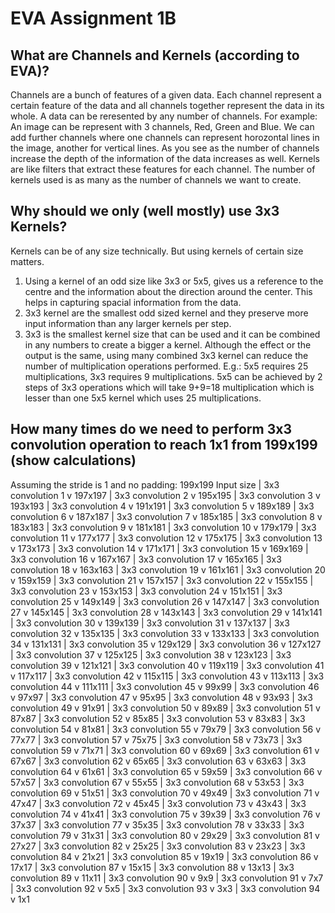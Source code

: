 # EVA Assignment 1B

## What are Channels and Kernels (according to EVA)?
Channels are a bunch of features of a given data. Each channel represent a certain feature of the data and all channels together represent the data in its whole. A data can be reresented by any number of channels. For example: An image can be represent with 3 channels, Red, Green and Blue. We can add further channels where one channels can represent horozontal lines in the image, another for vertical lines. As you see as the number of channels increase the depth of the information of the data increases as well. 
Kernels are like filters that extract these features for each channel. The number of kernels used is as many as the number of channels we want to create.

## Why should we only (well mostly) use 3x3 Kernels?
Kernels can be of any size technically. But using kernels of certain size matters. 
1. Using a kernel of an odd size like 3x3 or 5x5, gives us a reference to the centre and the information about the direction around the center. This helps in capturing spacial information from the data.
2. 3x3 kernel are the smallest odd sized kernel and they preserve more input information than any larger kernels per step.
3. 3x3 is the smallest kernel size that can be used and it can be combined in any numbers to create a bigger a kernel. Although the effect or the output is the same, using many combined 3x3 kernel can reduce the number of multiplication operations performed.
E.g.: 5x5 requires 25 multiplications, 3x3 requires 9 multiplications. 5x5 can be achieved by 2 steps of 3x3 operations which will take 9+9=18 multiplication which is lesser than one 5x5 kernel which uses 25 multiplications.

## How many times do we need to perform 3x3 convolution operation to reach 1x1 from 199x199 (show calculations)
Assuming the stride is 1 and no padding:
199x199 Input size
  |      3x3 convolution 1
  v
197x197
  |      3x3 convolution 2
  v
195x195
  |      3x3 convolution 3
  v
193x193
  |      3x3 convolution 4
  v
191x191
  |      3x3 convolution 5
  v
189x189
  |      3x3 convolution 6
  v
187x187
  |      3x3 convolution 7
  v
185x185
  |      3x3 convolution 8
  v
183x183
  |      3x3 convolution 9
  v
181x181
  |      3x3 convolution 10
  v
179x179
  |      3x3 convolution 11
  v
177x177
  |      3x3 convolution 12
  v
175x175
  |      3x3 convolution 13
  v
173x173
  |      3x3 convolution 14
  v
171x171
  |      3x3 convolution 15
  v
169x169
  |      3x3 convolution 16
  v
167x167
  |      3x3 convolution 17
  v
165x165
  |      3x3 convolution 18
  v
163x163
  |      3x3 convolution 19
  v
161x161
  |      3x3 convolution 20
  v
159x159
  |      3x3 convolution 21
  v
157x157
  |      3x3 convolution 22
  v
155x155
  |      3x3 convolution 23
  v
153x153
  |      3x3 convolution 24
  v
151x151
  |      3x3 convolution 25
  v
149x149
  |      3x3 convolution 26
  v
147x147
  |      3x3 convolution 27
  v
145x145
  |      3x3 convolution 28
  v
143x143
  |      3x3 convolution 29
  v
141x141
  |      3x3 convolution 30
  v
139x139
  |      3x3 convolution 31
  v
137x137
  |      3x3 convolution 32
  v
135x135
  |      3x3 convolution 33
  v
133x133
  |      3x3 convolution 34
  v
131x131
  |      3x3 convolution 35
  v
129x129
  |      3x3 convolution 36
  v
127x127
  |      3x3 convolution 37
  v
125x125
  |      3x3 convolution 38
  v
123x123
  |      3x3 convolution 39
  v
121x121
  |      3x3 convolution 40
  v
119x119
  |      3x3 convolution 41
  v
117x117
  |      3x3 convolution 42
  v
115x115
  |      3x3 convolution 43
  v
113x113
  |      3x3 convolution 44
  v
111x111
  |      3x3 convolution 45
  v
99x99
  |      3x3 convolution 46
  v
97x97
  |      3x3 convolution 47
  v
95x95
  |      3x3 convolution 48
  v
93x93
  |      3x3 convolution 49
  v
91x91
  |      3x3 convolution 50
  v
89x89
  |      3x3 convolution 51
  v
87x87
  |      3x3 convolution 52
  v
85x85
  |      3x3 convolution 53
  v
83x83
  |      3x3 convolution 54
  v
81x81
  |      3x3 convolution 55
  v
79x79
  |      3x3 convolution 56
  v
77x77
  |      3x3 convolution 57
  v
75x75
  |      3x3 convolution 58
  v
73x73
  |      3x3 convolution 59
  v
71x71
  |      3x3 convolution 60
  v
69x69
  |      3x3 convolution 61
  v
67x67
  |      3x3 convolution 62
  v
65x65
  |      3x3 convolution 63
  v
63x63
  |      3x3 convolution 64
  v
61x61
  |      3x3 convolution 65
  v
59x59
  |      3x3 convolution 66
  v
57x57
  |      3x3 convolution 67
  v
55x55
  |      3x3 convolution 68
  v
53x53
  |      3x3 convolution 69
  v
51x51
  |      3x3 convolution 70
  v
49x49
  |      3x3 convolution 71
  v
47x47
  |      3x3 convolution 72
  v
45x45
  |      3x3 convolution 73
  v
43x43
  |      3x3 convolution 74
  v
41x41
  |      3x3 convolution 75
  v
39x39
  |      3x3 convolution 76
  v
37x37
  |      3x3 convolution 77
  v
35x35
  |      3x3 convolution 78
  v
33x33
  |      3x3 convolution 79
  v
31x31
  |      3x3 convolution 80
  v
29x29
  |      3x3 convolution 81
  v
27x27
  |      3x3 convolution 82
  v
25x25
  |      3x3 convolution 83
  v
23x23
  |      3x3 convolution 84
  v
21x21
  |      3x3 convolution 85
  v
19x19
  |      3x3 convolution 86
  v
17x17
  |      3x3 convolution 87
  v
15x15
  |      3x3 convolution 88
  v
13x13
  |      3x3 convolution 89
  v
11x11
  |      3x3 convolution 90
  v
9x9
  |      3x3 convolution 91
  v
7x7
  |      3x3 convolution 92
  v
5x5
  |      3x3 convolution 93
  v
3x3
  |      3x3 convolution 94
  v
1x1


